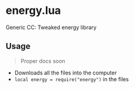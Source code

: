 # energy.lua
Generic CC: Tweaked energy library

## Usage
> Proper docs soon

- Downloads all the files into the computer
- `local energy = require("energy")` in the files